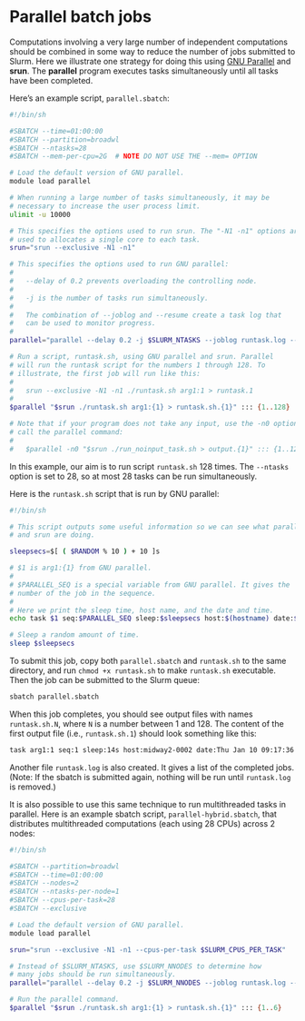 # Parallel batch jobs

Computations involving a very large number of independent computations
should be combined in some way to reduce the number of jobs submitted
to Slurm. Here we illustrate one strategy for doing this using [GNU
Parallel](http://www.gnu.org/software/parallel) and **srun**. The **parallel** program
executes tasks simultaneously until all tasks have been completed.

Here’s an example script, `parallel.sbatch`:

```bash
#!/bin/sh

#SBATCH --time=01:00:00
#SBATCH --partition=broadwl
#SBATCH --ntasks=28
#SBATCH --mem-per-cpu=2G  # NOTE DO NOT USE THE --mem= OPTION

# Load the default version of GNU parallel.
module load parallel

# When running a large number of tasks simultaneously, it may be
# necessary to increase the user process limit.
ulimit -u 10000

# This specifies the options used to run srun. The "-N1 -n1" options are
# used to allocates a single core to each task.
srun="srun --exclusive -N1 -n1"

# This specifies the options used to run GNU parallel:
#
#   --delay of 0.2 prevents overloading the controlling node.
#
#   -j is the number of tasks run simultaneously.
#
#   The combination of --joblog and --resume create a task log that
#   can be used to monitor progress.
#
parallel="parallel --delay 0.2 -j $SLURM_NTASKS --joblog runtask.log --resume"

# Run a script, runtask.sh, using GNU parallel and srun. Parallel
# will run the runtask script for the numbers 1 through 128. To
# illustrate, the first job will run like this:
#
#   srun --exclusive -N1 -n1 ./runtask.sh arg1:1 > runtask.1
#
$parallel "$srun ./runtask.sh arg1:{1} > runtask.sh.{1}" ::: {1..128}

# Note that if your program does not take any input, use the -n0 option to
# call the parallel command:
#
#   $parallel -n0 "$srun ./run_noinput_task.sh > output.{1}" ::: {1..128}

```

In this example, our aim is to run script `runtask.sh` 128
times. The `--ntasks` option is set to 28, so at most 28 tasks
can be run simultaneously.

Here is the `runtask.sh` script that is run by GNU parallel:

```bash
#!/bin/sh

# This script outputs some useful information so we can see what parallel
# and srun are doing.

sleepsecs=$[ ( $RANDOM % 10 ) + 10 ]s

# $1 is arg1:{1} from GNU parallel.
#
# $PARALLEL_SEQ is a special variable from GNU parallel. It gives the
# number of the job in the sequence.
#
# Here we print the sleep time, host name, and the date and time.
echo task $1 seq:$PARALLEL_SEQ sleep:$sleepsecs host:$(hostname) date:$(date)

# Sleep a random amount of time.
sleep $sleepsecs
```

To submit this job, copy both `parallel.sbatch` and
`runtask.sh` to the same directory, and run `chmod +x
runtask.sh` to make `runtask.sh` executable. Then the job can be
submitted to the Slurm queue:

```default
sbatch parallel.sbatch
```

When this job completes, you should see output files with names
`runtask.sh.N`, where `N` is a number between 1 and 128. The
content of the first output file (i.e., `runtask.sh.1`) should look
something like this:

```default
task arg1:1 seq:1 sleep:14s host:midway2-0002 date:Thu Jan 10 09:17:36 CST 2017
```

Another file `runtask.log` is also created. It gives a list of
the completed jobs. (Note: If the sbatch is submitted again, nothing
will be run until `runtask.log` is removed.)

It is also possible to use this same technique to run multithreaded
tasks in parallel. Here is an example sbatch script,
`parallel-hybrid.sbatch`, that distributes multithreaded
computations (each using 28 CPUs) across 2 nodes:

```bash
#!/bin/sh

#SBATCH --partition=broadwl
#SBATCH --time=01:00:00
#SBATCH --nodes=2
#SBATCH --ntasks-per-node=1
#SBATCH --cpus-per-task=28
#SBATCH --exclusive

# Load the default version of GNU parallel.
module load parallel

srun="srun --exclusive -N1 -n1 --cpus-per-task $SLURM_CPUS_PER_TASK"

# Instead of $SLURM_NTASKS, use $SLURM_NNODES to determine how
# many jobs should be run simultaneously.
parallel="parallel --delay 0.2 -j $SLURM_NNODES --joblog runtask.log --resume"

# Run the parallel command.
$parallel "$srun ./runtask.sh arg1:{1} > runtask.sh.{1}" ::: {1..6}

```
        
                                 